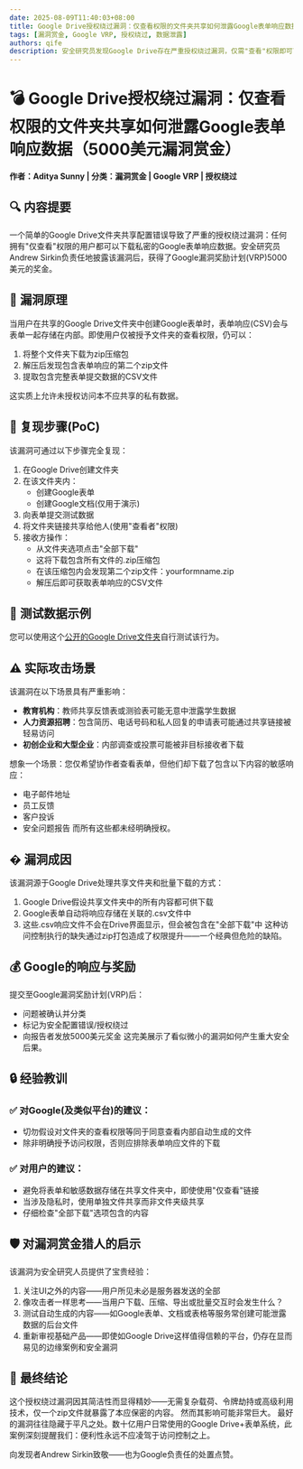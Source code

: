 ```yaml
---
date: 2025-08-09T11:40:03+08:00
title: Google Drive授权绕过漏洞：仅查看权限的文件夹共享如何泄露Google表单响应数据（5000美元漏洞赏金）
tags: [漏洞赏金, Google VRP, 授权绕过, 数据泄露]
authors: qife
description: 安全研究员发现Google Drive存在严重授权绕过漏洞，仅需"查看"权限即可下载私密的Google表单响应数据。该漏洞因可能泄露教育、招聘等场景的敏感信息，被Google漏洞奖励计划评定为高风险并奖励5000美元。
---
```


# 💣 Google Drive授权绕过漏洞：仅查看权限的文件夹共享如何泄露Google表单响应数据（5000美元漏洞赏金）

**作者：Aditya Sunny | 分类：漏洞赏金 | Google VRP | 授权绕过**

## 🔍 内容提要
一个简单的Google Drive文件夹共享配置错误导致了严重的授权绕过漏洞：任何拥有"仅查看"权限的用户都可以下载私密的Google表单响应数据。安全研究员Andrew Sirkin负责任地披露该漏洞后，获得了Google漏洞奖励计划(VRP)5000美元的奖金。

## 🧩 漏洞原理
当用户在共享的Google Drive文件夹中创建Google表单时，表单响应(CSV)会与表单一起存储在内部。即使用户仅被授予文件夹的查看权限，仍可以：
1. 将整个文件夹下载为zip压缩包
2. 解压后发现包含表单响应的第二个zip文件
3. 提取包含完整表单提交数据的CSV文件

这实质上允许未授权访问本不应共享的私有数据。

## 🧪 复现步骤(PoC)
该漏洞可通过以下步骤完全复现：
1. 在Google Drive创建文件夹
2. 在该文件夹内：
   - 创建Google表单
   - 创建Google文档(仅用于演示)
3. 向表单提交测试数据
4. 将文件夹链接共享给他人(使用"查看者"权限)
5. 接收方操作：
   - 从文件夹选项点击"全部下载"
   - 这将下载包含所有文件的.zip压缩包
   - 在该压缩包内会发现第二个zip文件：yourformname.zip
   - 解压后即可获取表单响应的CSV文件

## 🔁 测试数据示例
您可以使用这个[公开的Google Drive文件夹](示例链接)自行测试该行为。

## ⚠️ 实际攻击场景
该漏洞在以下场景具有严重影响：
- **教育机构**：教师共享反馈表或测验表可能无意中泄露学生数据
- **人力资源招聘**：包含简历、电话号码和私人回复的申请表可能通过共享链接被轻易访问
- **初创企业和大型企业**：内部调查或投票可能被非目标接收者下载

想象一个场景：您仅希望协作者查看表单，但他们却下载了包含以下内容的敏感响应：
- 电子邮件地址
- 员工反馈
- 客户投诉
- 安全问题报告
而所有这些都未经明确授权。

## � 漏洞成因
该漏洞源于Google Drive处理共享文件夹和批量下载的方式：
1. Google Drive假设共享文件夹中的所有内容都可供下载
2. Google表单自动将响应存储在关联的.csv文件中
3. 这些.csv响应文件不会在Drive界面显示，但会被包含在"全部下载"中
这种访问控制执行的缺失通过zip打包造成了权限提升——一个经典但危险的缺陷。

## 💰 Google的响应与奖励
提交至Google漏洞奖励计划(VRP)后：
- 问题被确认并分类
- 标记为安全配置错误/授权绕过
- 向报告者发放5000美元奖金
这完美展示了看似微小的漏洞如何产生重大安全后果。

## 🔒 经验教训
### ✅ 对Google(及类似平台)的建议：
- 切勿假设对文件夹的查看权限等同于同意查看内部自动生成的文件
- 除非明确授予访问权限，否则应排除表单响应文件的下载

### ✅ 对用户的建议：
- 避免将表单和敏感数据存储在共享文件夹中，即使使用"仅查看"链接
- 当涉及隐私时，使用单独文件共享而非文件夹级共享
- 仔细检查"全部下载"选项包含的内容

## 🛡️ 对漏洞赏金猎人的启示
该漏洞为安全研究人员提供了宝贵经验：
1. 关注UI之外的内容——用户所见未必是服务器发送的全部
2. 像攻击者一样思考——当用户下载、压缩、导出或批量交互时会发生什么？
3. 测试自动生成的内容——如Google表单、文档或表格等服务常创建可能泄露数据的后台文件
4. 重新审视基础产品——即使如Google Drive这样值得信赖的平台，仍存在显而易见的边缘案例和安全漏洞

## 🎯 最终结论
这个授权绕过漏洞因其简洁性而显得精妙——无需复杂载荷、令牌劫持或高级利用技术，仅一个zip文件就暴露了本应保密的内容。
然而其影响可能非常巨大。
最好的漏洞往往隐藏于平凡之处。数十亿用户日常使用的Google Drive+表单系统，此案例深刻提醒我们：便利性永远不应凌驾于访问控制之上。

向发现者Andrew Sirkin致敬——也为Google负责任的处置点赞。